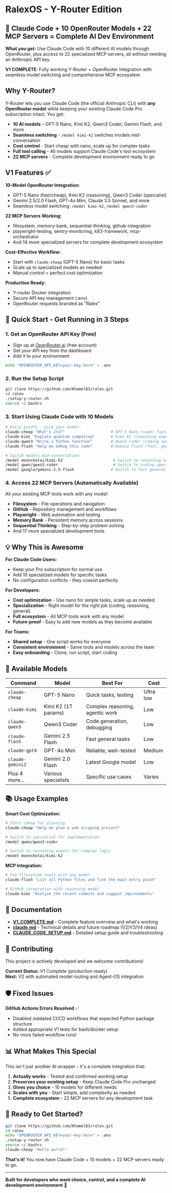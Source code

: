 # RalexOS - Y-Router Edition

## 🎉 Claude Code + 10 OpenRouter Models + 22 MCP Servers = Complete AI Dev Environment

**What you get:** Use Claude Code with 10 different AI models through OpenRouter, plus access to 22 specialized MCP servers, all without needing an Anthropic API key.

**V1 COMPLETE**: Fully working Y-Router + OpenRouter integration with seamless model switching and comprehensive MCP ecosystem.

## Why Y-Router?

Y-Router lets you use Claude Code (the official Anthropic CLI) with **any OpenRouter model** while keeping your existing Claude Code Pro subscription intact. You get:

- **10 AI models** - GPT-5 Nano, Kimi K2, Qwen3 Coder, Gemini Flash, and more
- **Seamless switching** - `/model kimi-k2` switches models mid-conversation  
- **Cost control** - Start cheap with nano, scale up for complex tasks
- **Full tool calling** - All models support Claude Code's tool ecosystem
- **22 MCP servers** - Complete development environment ready to go

## V1 Features ✅

**10-Model OpenRouter Integration:**
- GPT-5 Nano (fast/cheap), Kimi K2 (reasoning), Qwen3 Coder (specialist)
- Gemini 2.5/2.0 Flash, GPT-4o Mini, Claude 3.5 Sonnet, and more
- Seamless model switching: `/model kimi-k2`, `/model qwen3-coder`

**22 MCP Servers Working:**
- filesystem, memory-bank, sequential-thinking, github-integration
- playwright-testing, sentry-monitoring, k83-framework, mcp-orchestrator
- And 14 more specialized servers for complete development ecosystem

**Cost-Effective Workflow:**
- Start with `claude-cheap` (GPT-5 Nano) for basic tasks
- Scale up to specialized models as needed
- Manual control = perfect cost optimization

**Production Ready:**
- Y-router Docker integration
- Secure API key management (.env)
- OpenRouter requests branded as "Ralex"

## 🚀 Quick Start - Get Running in 3 Steps

### 1. Get an OpenRouter API Key (Free)
- Sign up at [OpenRouter.ai](https://openrouter.ai) (free account)
- Get your API key from the dashboard
- Add it to your environment:
```bash
echo "OPENROUTER_API_KEY=your-key-here" > .env
```

### 2. Run the Setup Script
```bash
git clone https://github.com/Khamel83/ralex.git
cd ralex
./setup-y-router.sh
source ~/.bashrc
```

### 3. Start Using Claude Code with 10 Models
```bash
# Entry points - pick your model:
claude-cheap "What's 2+2?"                    # GPT-5 Nano (super fast/cheap)
claude-kimi "Explain quantum computing"       # Kimi K2 (reasoning expert) 
claude-qwen3 "Write a Python function"        # Qwen3 Coder (coding specialist)
claude-flash "Help me debug this code"        # Gemini Flash (fast, good quality)

# Switch models mid-conversation:
/model moonshotai/kimi-k2                      # Switch to reasoning expert
/model qwen/qwen3-coder                        # Switch to coding specialist
/model google/gemini-2.5-flash                # Switch to fast general model
```

### 4. Access 22 MCP Servers (Automatically Available)
All your existing MCP tools work with any model:
- **Filesystem** - File operations and navigation
- **GitHub** - Repository management and workflows  
- **Playwright** - Web automation and testing
- **Memory Bank** - Persistent memory across sessions
- **Sequential Thinking** - Step-by-step problem solving
- And 17 more specialized development tools

## 💡 Why This is Awesome

**For Claude Code Users:**
- Keep your Pro subscription for normal use
- Add 10 specialized models for specific tasks  
- No configuration conflicts - they coexist perfectly

**For Developers:**
- **Cost optimization** - Use nano for simple tasks, scale up as needed
- **Specialization** - Right model for the right job (coding, reasoning, general)
- **Full ecosystem** - All MCP tools work with any model
- **Future-proof** - Easy to add new models as they become available

**For Teams:**
- **Shared setup** - One script works for everyone
- **Consistent environment** - Same tools and models across the team
- **Easy onboarding** - Clone, run script, start coding

## 🎯 Available Models

| Command | Model | Best For | Cost |
|---------|-------|----------|------|
| `claude-cheap` | GPT-5 Nano | Quick tasks, testing | Ultra low |
| `claude-kimi` | Kimi K2 (1T params) | Complex reasoning, agentic work | Low |
| `claude-qwen3` | Qwen3 Coder | Code generation, debugging | Low |
| `claude-flash` | Gemini 2.5 Flash | Fast general tasks | Low |
| `claude-gpt4` | GPT-4o Mini | Reliable, well-tested | Medium |
| `claude-gemini2` | Gemini 2.0 Flash | Latest Google model | Low |
| Plus 4 more... | Various specialists | Specific use cases | Varies |

## 📚 Usage Examples

**Smart Cost Optimization:**
```bash
# Start cheap for planning
claude-cheap "Help me plan a web scraping project"

# Switch to specialist for implementation  
/model qwen/qwen3-coder

# Switch to reasoning expert for complex logic
/model moonshotai/kimi-k2
```

**MCP Integration:**
```bash
# Use filesystem tools with any model
claude-flash "List all Python files and find the main entry point"

# GitHub integration with reasoning model
claude-kimi "Analyze the recent commits and suggest improvements"
```

## 📖 Documentation

- **[V1_COMPLETE.md](V1_COMPLETE.md)** - Complete feature overview and what's working
- **[claude.md](claude.md)** - Technical details and future roadmap (V2/V3/V4 ideas)
- **[CLAUDE_CODE_SETUP.md](CLAUDE_CODE_SETUP.md)** - Detailed setup guide and troubleshooting

## 🤝 Contributing

This project is actively developed and we welcome contributions! 

**Current Status:** V1 Complete (production ready)  
**Next:** V2 with automated model routing and Agent-OS integration

## 🛡️ Fixed Issues

**GitHub Actions Errors Resolved** ✅
- Disabled outdated CI/CD workflows that expected Python package structure
- Added appropriate V1 tests for bash/docker setup
- No more failed workflow runs!

## 📊 What Makes This Special

This isn't just another AI wrapper - it's a complete integration that:

1. **Actually works** - Tested and confirmed working setup
2. **Preserves your existing setup** - Keep Claude Code Pro unchanged
3. **Gives you choice** - 10 models for different needs
4. **Scales with you** - Start simple, add complexity as needed
5. **Complete ecosystem** - 22 MCP servers for any development task

## 🚀 Ready to Get Started?

```bash
git clone https://github.com/Khamel83/ralex.git
cd ralex
echo "OPENROUTER_API_KEY=your-key-here" > .env
./setup-y-router.sh
source ~/.bashrc
claude-cheap "Hello world!"
```

**That's it!** You now have Claude Code + 10 models + 22 MCP servers ready to go.

---

**Built for developers who want choice, control, and a complete AI development environment** 🎯
